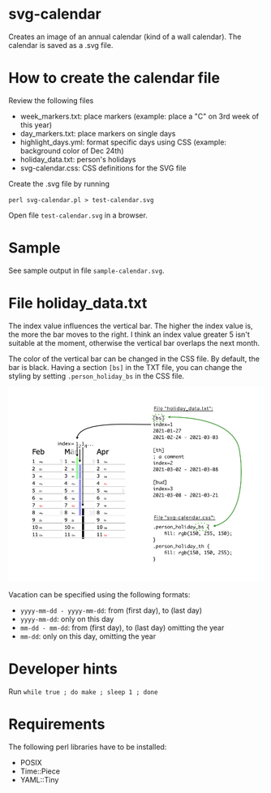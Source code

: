 # svg-calendar

Creates an image of an annual calendar (kind of a wall calendar).
The calendar is saved as a .svg file.


How to create the calendar file
===============================

Review the following files

- week_markers.txt: place markers (example: place a "C" on 3rd week of this year)
- day_markers.txt: place markers on single days
- highlight_days.yml: format specific days using CSS (example: background color of Dec 24th)
- holiday_data.txt: person's holidays
- svg-calendar.css: CSS definitions for the SVG file

Create the .svg file by running

`perl svg-calendar.pl > test-calendar.svg`

Open file `test-calendar.svg` in a browser.


Sample
======

See sample output in file `sample-calendar.svg`.


File holiday_data.txt
=====================

The index value influences the vertical bar. The higher the index value is, the
more the bar moves to the right. I think an index value greater 5 isn't suitable
at the moment, otherwise the vertical bar overlaps the next month.

The color of the vertical bar can be changed in the CSS file. By default, the
bar is black. Having a section `[bs]` in the TXT file, you can change the
styling by setting `.person_holiday_bs` in the CSS file.

![Holiday data](documentation/holiday_data.png)

Vacation can be specified using the following formats:

- `yyyy-mm-dd - yyyy-mm-dd`: from (first day), to (last day)
- `yyyy-mm-dd`: only on this day
- `mm-dd - mm-dd`: from (first day), to (last day) omitting the year
- `mm-dd`: only on this day, omitting the year


Developer hints
===============

Run `while true ; do make ; sleep 1 ; done`


Requirements
============

The following perl libraries have to be installed:

- POSIX
- Time::Piece
- YAML::Tiny

